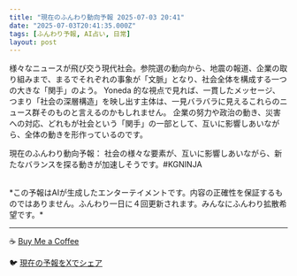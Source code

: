 ```yaml
---
title: "現在のふんわり動向予報 2025-07-03 20:41"
date: "2025-07-03T20:41:35.000Z"
tags: [ふんわり予報, AI占い, 日常]
layout: post
---
```


様々なニュースが飛び交う現代社会。参院選の動向から、地震の報道、企業の取り組みまで、まるでそれぞれの事象が「文脈」となり、社会全体を構成する一つの大きな「関手」のよう。  Yoneda 的な視点で見れば、一貫したメッセージ、つまり「社会の深層構造」を映し出す主体は、一見バラバラに見えるこれらのニュース群そのものと言えるのかもしれません。  企業の努力や政治の動き、災害への対応、どれもが社会という「関手」の一部として、互いに影響しあいながら、全体の動きを形作っているのです。


現在のふんわり動向予報：
社会の様々な要素が、互いに影響しあいながら、新たなバランスを探る動きが加速しそうです。#KGNINJA

<br>
*この予報はAIが生成したエンターテイメントです。内容の正確性を保証するものではありません。ふんわり一日に４回更新されます。みんなにふんわり拡散希望です。*

---
☕️ [Buy Me a Coffee](https://www.buymeacoffee.com/kgninja)

🐦 [現在の予報をXでシェア](https://twitter.com/intent/tweet?text=%E7%8F%BE%E5%9C%A8%E3%81%AE%E3%81%B5%E3%82%93%E3%82%8F%E3%82%8A%E4%BA%88%E5%A0%B1%3A%20%E3%80%8C%E6%A7%98%E3%80%85%E3%81%AA%E3%83%8B%E3%83%A5%E3%83%BC%E3%82%B9%E3%81%8C%E9%A3%9B%E3%81%B3%E4%BA%A4%E3%81%86%E7%8F%BE%E4%BB%A3%E7%A4%BE%E4%BC%9A%E3%80%82%E3%80%8D%23KGNINJA%20%E7%B6%9A%E3%81%8D%E3%81%AF%E3%83%96%E3%83%AD%E3%82%B0%E3%81%A7%EF%BC%81%F0%9F%91%87&url=https%3A%2F%2Fkg-ninja.github.io%2FFunwariyoso%2F)
